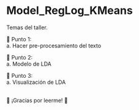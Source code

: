 # Model_RegLog_KMeans


Temas del taller.


👻 Punto 1:
<br> a. Hacer pre-procesamiento del texto

👻 Punto 2:
<br> a. Modelo de LDA

👻 Punto 3:
<br> a. Visualización de LDA


<br> 🦉 ¡Gracias por leerme! 🦉
